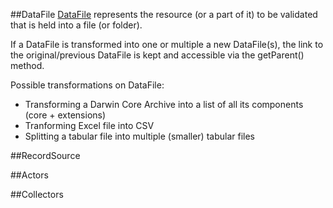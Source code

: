 

##DataFile
[DataFile](https://github.com/gbif/gbif-data-validator/blob/master/validator-processor/src/main/java/org/gbif/validation/api/DataFile.java) represents the resource (or a part of it) to be validated that is held into a file (or folder).

If a DataFile is transformed into one or multiple a new DataFile(s), the link to the original/previous DataFile is kept and accessible via the getParent() method.

Possible transformations on DataFile:
 * Transforming a Darwin Core Archive into a list of all its components (core + extensions)
 * Tranforming Excel file into CSV
 * Splitting a tabular file into multiple (smaller) tabular files

##RecordSource

##Actors

##Collectors
